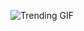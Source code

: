 
<!-- GIF_SECTION -->
![Trending GIF](https://media1.giphy.com/media/v1.Y2lkPThiYjIxNzcyYjAwMHI5YTUzeDFtbHp2Zjd4ZThhYjlkNjg5cXo2NWdxaTJxdDl5cyZlcD12MV9naWZzX3NlYXJjaCZjdD1n/DPGX0o6YqNwbVC4sB1/giphy.gif)
<!-- END_GIF_SECTION -->
